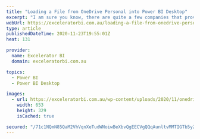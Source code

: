 ```yaml
---
title: "Loading a File from OneDrive Personal into Power BI Desktop"
excerpt: "I am sure you know, there are quite a few companies that provide online document storage for free, including Dropbox (which is my personal favourite) but also Google Drive and OneDrive Personal (Microsoft). This article today shows how you can load data from OneDrive Personal (stored in the cloud) directly"
webUrl: https://exceleratorbi.com.au/loading-a-file-from-onedrive-personal-into-power-bi-desktop/
type: article
publishedDateTime: 2020-11-23T19:55:01Z
heat: 131

provider:
  name: Excelerator BI
  domain: exceleratorbi.com.au

topics:
  - Power BI
  - Power BI Desktop

images:
  - url: https://exceleratorbi.com.au/wp-content/uploads/2020/11/onedrive-personal-to-pbi.png
    width: 653
    height: 329
    isCached: true

secured: "/71c1NQmN85QaM2VhVqnXeTudWNoiwBeXbvQgEECVgQQqAunltvMMTIGTb5yZaMLrToRNPLvbT1l/ulnjwUEkChvyJBJmBi/oATiJndNqb/9YfKIapiNnbcepU7jgID1ZINB7vPGJdnGa0XI1MfjbKtdF+hzvmSTxXRTNZ25ad0ydQTh0p0eruOAlvhL0SM7S5H6WBhbCEgPfOVGTG8F5gpQ8kmpONiH58LB8Dm8VKXfuDDQIU0WyUo8AiA0JFeNfo5y6IflRPf6D1c3mdyXvih0BNktDUxvNf7hmc5J2UDLsMYTPV8ETlbrAE4ZNDi9ugDWp8oJj+USR+aFCEgQccVPjT5xEt1uP6rUxyoxYxk=;cuywVYpT+hU4GipZgnjYsQ=="
---
```


